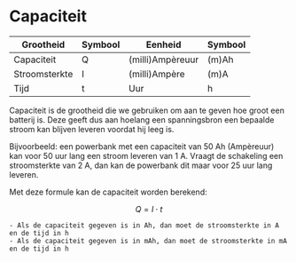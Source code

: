 # Capaciteit

|     Grootheid        |     Symbool    |     Eenheid                 |     Symbool     |
|----------------------|----------------|-----------------------------|-----------------|
|     Capaciteit       |     Q          |     (milli)Ampèreuur        |     (m)Ah       |
|     Stroomsterkte    |     I          |     (milli)Ampère           |     (m)A        |
|     Tijd             |     t          |     Uur                     |     h           |

Capaciteit is de grootheid die we gebruiken om aan te geven hoe groot een batterij is. Deze geeft dus aan hoelang een spanningsbron een bepaalde stroom kan blijven leveren voordat hij leeg is.

Bijvoorbeeld: een powerbank met een capaciteit van 50 Ah (Ampèreuur) kan voor 50 uur lang een stroom leveren van 1 A. Vraagt de schakeling een stroomsterkte van 2 A, dan kan de powerbank dit maar voor 25 uur lang leveren. 

Met deze formule kan de capaciteit worden berekend:


$$ Q = I \cdot t $$


```{tip}
- Als de capaciteit gegeven is in Ah, dan moet de stroomsterkte in A en de tijd in h
- Als de capaciteit gegeven is in mAh, dan moet de stroomsterkte in mA en de tijd in h
```
